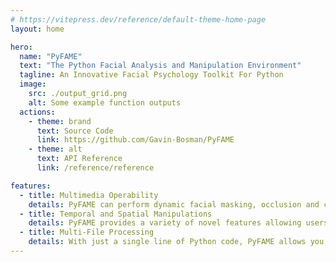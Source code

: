 ```yaml
---
# https://vitepress.dev/reference/default-theme-home-page
layout: home

hero:
  name: "PyFAME"
  text: "The Python Facial Analysis and Manipulation Environment"
  tagline: An Innovative Facial Psychology Toolkit For Python
  image:
    src: ./output_grid.png
    alt: Some example function outputs
  actions:
    - theme: brand
      text: Source Code
      link: https://github.com/Gavin-Bosman/PyFAME
    - theme: alt
      text: API Reference
      link: /reference/reference

features:
  - title: Multimedia Operability
    details: PyFAME can perform dynamic facial masking, occlusion and color-shifting over a variety of image and video file types. PyFAME is one of the first packages of it's kind, allowing users to directly manipulate and analyze video files, rather than only still images.
  - title: Temporal and Spatial Manipulations
    details: PyFAME provides a variety of novel features allowing users to perform temporal and spatial manipulations over video files. For example, the shuffle_frame_order function allows users to reorganize video frames using a variety of methods including cyclic shifts, interleaving, and palindrome. 
  - title: Multi-File Processing
    details: With just a single line of Python code, PyFAME allows you to process any number of files given an input directory. This directory can contain nested subdirectories, and varying file extensions, which will all be handled automatically. 
---
```


